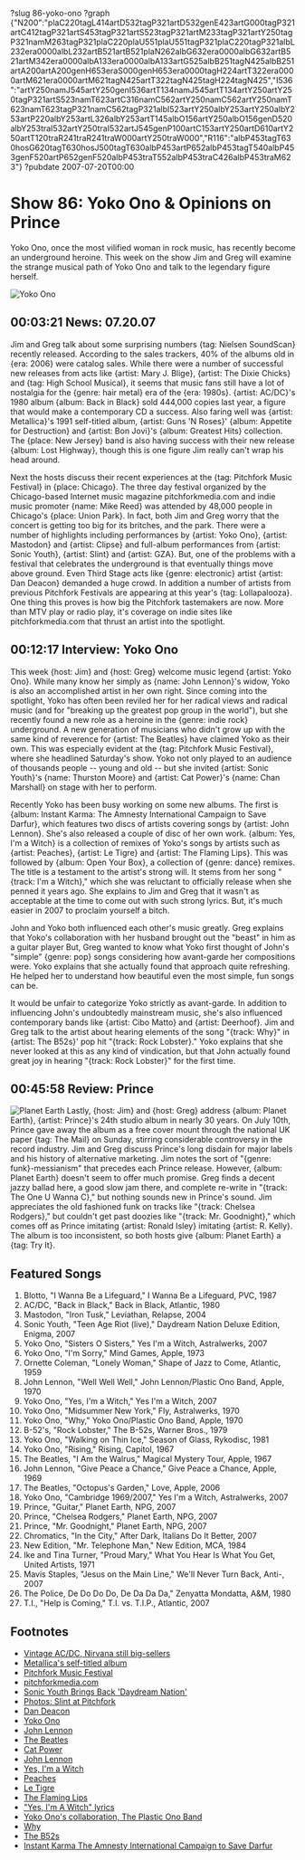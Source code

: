 ?slug 86-yoko-ono
?graph {"N200":"plaC220tagL414artD532tagP321artD532genE423artG000tagP321artC412tagP321artS453tagP321artS523tagP321artM233tagP321artY250tagP321namM263tagP321plaC220plaU551plaU551tagP321plaC220tagP321albL232era0000albL232artB521artB521plaN262albG632era0000albG632artB521artM342era0000albA133era0000albA133artG525albB251tagN425albB251artA200artA200genH653eraS000genH653era0000tagH224artT322era0000artM621era0000artM621tagN425artT322tagN425tagH224tagN425","I536":"artY250namJ545artY250genI536artT134namJ545artT134artY250artY250tagP321artS523namT623artC316namC562artY250namC562artY250namT623namT623tagP321namC562tagP321albI523artY250albY253artY250albY253artP220albY253artL326albY253artT145albO156artY250albO156genD520albY253traI532artY250traI532artJ545genP100artC153artY250artD610artY250artT120traR241traR241traW000artY250traW000","R116":"albP453tagT630hosG620tagT630hosJ500tagT630albP453artP652albP453tagT540albP453genF520artP652genF520albP453traT552albP453traC426albP453traM623"}
?pubdate 2007-07-20T00:00

# Show 86: Yoko Ono & Opinions on Prince
Yoko Ono, once the most vilified woman in rock music, has recently become an underground heroine. This week on the show Jim and Greg will examine the strange musical path of Yoko Ono and talk to the legendary figure herself.

![Yoko Ono](http://static.soundopinions.org/images/2007/yokoono.jpg)

## 00:03:21 News: 07.20.07
Jim and Greg talk about some surprising numbers {tag: Nielsen SoundScan} recently released. According to the sales trackers, 40% of the albums old in {era: 2006} were catalog sales. While there were a number of successful new releases from acts like {artist: Mary J. Blige}, {artist: The Dixie Chicks} and {tag: High School Musical}, it seems that music fans still have a lot of nostalgia for the {genre: hair metal} era of the {era: 1980s}. {artist: AC/DC}'s 1980 album {album: Back in Black} sold 444,000 copies last year, a figure that would make a contemporary CD a success. Also faring well was {artist: Metallica}'s 1991 self-titled album, {artist: Guns 'N Roses}' {album: Appetite for Destruction} and {artist: Bon Jovi}'s {album: Greatest Hits} collection. The {place: New Jersey} band is also having success with their new release {album: Lost Highway}, though this is one figure Jim really can't wrap his head around.

Next the hosts discuss their recent experiences at the {tag: Pitchfork Music Festival} in {place: Chicago}. The three day festival organized by the Chicago-based Internet music magazine pitchforkmedia.com and indie music promoter {name: Mike Reed} was attended by 48,000 people in Chicago's {place: Union Park}. In fact, both Jim and Greg worry that the concert is getting too big for its britches, and the park. There were a number of highlights including performances by {artist: Yoko Ono}, {artist: Mastodon} and {artist: Clipse} and full-album performances from {artist: Sonic Youth}, {artist: Slint} and {artist: GZA}. But, one of the problems with a festival that celebrates the underground is that eventually things move above ground. Even Third Stage acts like {genre: electronic} artist {artist: Dan Deacon} demanded a huge crowd. In addition a number of artists from previous Pitchfork Festivals are appearing at this year's {tag: Lollapalooza}. One thing this proves is how big the Pitchfork tastemakers are now. More than MTV play or radio play, it's coverage on indie sites like pitchforkmedia.com that thrust an artist into the spotlight.

## 00:12:17 Interview: Yoko Ono
This week {host: Jim} and {host: Greg} welcome music legend {artist: Yoko Ono}. While many know her simply as {name: John Lennon}'s widow, Yoko is also an accomplished artist in her own right. Since coming into the spotlight, Yoko has often been reviled her for her radical views and radical music (and for "breaking up the greatest pop group in the world"), but she recently found a new role as a heroine in the {genre: indie rock} underground. A new generation of musicians who didn't grow up with the same kind of reverence for {artist: The Beatles} have claimed Yoko as their own. This was especially evident at the {tag: Pitchfork Music Festival}, where she headlined Saturday's show. Yoko not only played to an audience of thousands people -- young and old -- but she invited {artist: Sonic Youth}'s {name: Thurston Moore} and {artist: Cat Power}'s {name: Chan Marshall} on stage with her to perform.

Recently Yoko has been busy working on some new albums. The first is {album: Instant Karma: The Amnesty International Campaign to Save Darfur}, which features two discs of artists covering songs by {artist: John Lennon}. She's also released a couple of disc of her own work. {album: Yes, I'm a Witch} is a collection of remixes of Yoko's songs by artists such as {artist: Peaches}, {artist: Le Tigre} and {artist: The Flaming Lips}. This was followed by {album: Open Your Box}, a collection of {genre: dance} remixes. The title is a testament to the artist's strong will. It stems from her song "{track: I'm a Witch}," which she was reluctant to officially release when she penned it years ago. She explains to Jim and Greg that it wasn't as acceptable at the time to come out with such strong lyrics. But, it's much easier in 2007 to proclaim yourself a bitch.

John and Yoko both influenced each other's music greatly. Greg explains that Yoko's collaboration with her husband brought out the "beast" in him as a guitar player But, Greg wanted to know what Yoko first thought of John's "simple" {genre: pop} songs considering how avant-garde her compositions were. Yoko explains that she actually found that approach quite refreshing. He helped her to understand how beautiful even the most simple, fun songs can be.

It would be unfair to categorize Yoko strictly as avant-garde. In addition to influencing John's undoubtedly mainstream music, she's also influenced contemporary bands like {artist: Cibo Matto} and {artist: Deerhoof}. Jim and Greg talk to the artist about hearing elements of the song "{track: Why}" in {artist: The B52s}' pop hit "{track: Rock Lobster}." Yoko explains that she never looked at this as any kind of vindication, but that John actually found great joy in hearing "{track: Rock Lobster}" for the first time.

## 00:45:58 Review: Prince
![Planet Earth](//static.soundopinions.org/images/2016/planet%20earth%20prince.jpg)
Lastly, {host: Jim} and {host: Greg} address {album: Planet Earth}, {artist: Prince}'s 24th studio album in nearly 30 years. On July 10th, Prince gave away the album as a free cover mount through the national UK paper {tag: The Mail} on Sunday, stirring considerable controversy in the record industry. Jim and Greg discuss Prince's long disdain for major labels and his history of alternative marketing. Jim notes the sort of "{genre: funk}-messianism" that  precedes each Prince release. However, {album: Planet Earth} doesn't seem to offer much promise. Greg finds a decent jazzy ballad here, a good slow jam there, and complete re-write in "{track: The One U Wanna C}," but nothing sounds new in Prince's sound. Jim appreciates the old fashioned funk on tracks like "{track: Chelsea Rodgers}," but couldn't get past doozies like "{track: Mr. Goodnight}," which comes off as Prince imitating {artist: Ronald Isley} imitating {artist: R. Kelly}. The album is too inconsistent, so both hosts give {album: Planet Earth} a {tag: Try It}.

## Featured Songs
1. Blotto, "I Wanna Be a Lifeguard," I Wanna Be a Lifeguard, PVC, 1987
2. AC/DC, "Back in Black," Back in Black, Atlantic, 1980
3. Mastodon, "Iron Tusk," Leviathan, Relapse, 2004
4. Sonic Youth, "Teen Age Riot (live)," Daydream Nation Deluxe Edition, Enigma, 2007
5. Yoko Ono, "Sisters O Sisters," Yes I'm a Witch, Astralwerks, 2007
6. Yoko Ono, "I'm Sorry," Mind Games, Apple, 1973
7. Ornette Coleman, "Lonely Woman," Shape of Jazz to Come, Atlantic, 1959
8. John Lennon, "Well Well Well," John Lennon/Plastic Ono Band, Apple, 1970
9. Yoko Ono, "Yes, I'm a Witch," Yes I'm a Witch, 2007
10. Yoko Ono, "Midsummer New York," Fly, Astralwerks, 1970
11. Yoko Ono, "Why," Yoko Ono/Plastic Ono Band, Apple, 1970
12. B-52's, "Rock Lobster," The B-52s, Warner Bros., 1979
13. Yoko Ono, "Walking on Thin Ice," Season of Glass, Rykodisc, 1981
14. Yoko Ono, "Rising," Rising, Capitol, 1967
15. The Beatles, "I Am the Walrus," Magical Mystery Tour, Apple, 1967
16. John Lennon, "Give Peace a Chance," Give Peace a Chance, Apple, 1969
17. The Beatles, "Octopus's Garden," Love, Apple, 2006
18. Yoko Ono, "Cambridge 1969/2007," Yes I'm a Witch, Astralwerks, 2007
19. Prince, "Guitar," Planet Earth, NPG, 2007
20. Prince, "Chelsea Rodgers," Planet Earth, NPG, 2007
21. Prince, "Mr. Goodnight," Planet Earth, NPG, 2007
22. Chromatics, "In the City," After Dark, Italians Do It Better, 2007
23. New Edition, "Mr. Telephone Man," New Edition, MCA, 1984
24. Ike and Tina Turner, "Proud Mary," What You Hear Is What You Get, United Artists, 1971
25. Mavis Staples, "Jesus on the Main Line," We'll Never Turn Back, Anti-, 2007
26. The Police, De Do Do Do, De Da Da Da," Zenyatta Mondatta, A&M, 1980
27. T.I., "Help is Coming," T.I. vs. T.I.P., Atlantic, 2007

## Footnotes
- [Vintage AC/DC, Nirvana still big-sellers](http://www.washingtonpost.com/wp-dyn/content/article/2007/07/16/AR2007071601061.html?nav=rss_artsandliving/entertainmentnews)
- [Metallica's self-titled album](http://www.allmusic.com/cg/amg.dll?p=amg&sql=10:g9foxqq5ldte)
- [Pitchfork Music Festival](http://www.pitchforkmusicfestival.com/)
- [pitchforkmedia.com](http://www.pitchforkmedia.com/)
- [Sonic Youth Brings Back 'Daydream Nation'](http://artsbeat.blogs.nytimes.com/2007/07/14/pitchfork-music-festival-sonic-youth-brings-back-daydream-nation/)
- [Photos: Slint at Pitchfork](http://www.brooklynvegan.com/archives/2007/07/slint_performed.html)
- [Dan Deacon](http://www.dandeacon.com/)
- [Yoko Ono](http://www.allmusic.com/cg/amg.dll?p=amg&sql=11:j9fixq85ldse)
- [John Lennon](http://www.johnlennon.com/)
- [The Beatles](http://www.beatles.com/)
- [Cat Power](http://www.matadorrecords.com/cat_power/)
- [John Lennon](http://www.allmusic.com/cg/amg.dll?p=amg&sql=11:hifrxqe5ldde~T31)
- [Yes, I'm a Witch](http://www.metacritic.com/music/artists/onoyoko/yesimawitch?q=yes%20i'm%20a%20witch)
- [Peaches](http://www.peachesrocks.com/)
- [Le Tigre](http://www.letigreworld.com/sweepstakes/index.html)
- [The Flaming Lips](http://www.flaminglips.com/)
- ["Yes, I'm A Witch" lyrics](http://www.lyricsfreak.com/y/yoko+ono/yes+im+a+witch_20148801.html)
- [Yoko Ono's collaboration, The Plastic Ono Band](http://en.wikipedia.org/wiki/Plastic_Ono_Band)
- [Why](http://www.allmusic.com/cg/amg.dll?p=amg&sql=33:39fexztsldde)
- [The B52s](http://www.theb52s.com/)
- [Instant Karma The Amnesty International Campaign to Save Darfur](http://www.amazon.com/Instant-Karma-Amnesty-International-Campaign/dp/B000PMG9G2)
